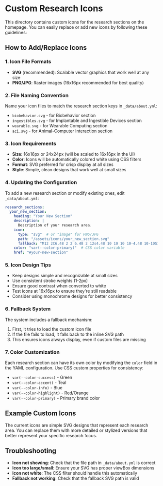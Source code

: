 # Custom Research Icons

This directory contains custom icons for the research sections on the homepage. You can easily replace or add new icons by following these guidelines:

## How to Add/Replace Icons

### 1. Icon File Formats
- **SVG** (recommended): Scalable vector graphics that work well at any size
- **PNG/JPG**: Raster images (16x16px recommended for best quality)

### 2. File Naming Convention
Name your icon files to match the research section keys in `_data/about.yml`:
- `biobehavior.svg` - for Biobehavior section
- `ingestibles.svg` - for Implantable and Ingestible Devices section
- `wearable.svg` - for Wearable Computing section
- `aci.svg` - for Animal-Computer Interaction section

### 3. Icon Requirements
- **Size**: 16x16px or 24x24px (will be scaled to 16x16px in the UI)
- **Color**: Icons will be automatically colored white using CSS filters
- **Format**: SVG preferred for crisp display at all sizes
- **Style**: Simple, clean designs that work well at small sizes

### 4. Updating the Configuration

To add a new research section or modify existing ones, edit `_data/about.yml`:

```yaml
research_sections:
  your_new_section:
    heading: "Your New Section"
    description: |
      Description of your research area.
    icon:
      type: "svg"  # or "image" for PNG/JPG
      path: "/assets/icons/your_new_section.svg"
      fallback: "M12 2C6.48 2 2 6.48 2 12s4.48 10 10 10 10-4.48 10-10S17.52 2 12 2z"  # SVG path as fallback
    color: "var(--color-primary)"  # CSS color variable
    href: "#your-new-section"
```

### 5. Icon Design Tips
- Keep designs simple and recognizable at small sizes
- Use consistent stroke weights (1-2px)
- Ensure good contrast when converted to white
- Test icons at 16x16px to ensure they're still readable
- Consider using monochrome designs for better consistency

### 6. Fallback System
The system includes a fallback mechanism:
1. First, it tries to load the custom icon file
2. If the file fails to load, it falls back to the inline SVG path
3. This ensures icons always display, even if custom files are missing

### 7. Color Customization
Each research section can have its own color by modifying the `color` field in the YAML configuration. Use CSS custom properties for consistency:
- `var(--color-success)` - Green
- `var(--color-accent)` - Teal
- `var(--color-info)` - Blue
- `var(--color-highlight)` - Red/Orange
- `var(--color-primary)` - Primary brand color

## Example Custom Icons

The current icons are simple SVG designs that represent each research area. You can replace them with more detailed or stylized versions that better represent your specific research focus.

## Troubleshooting

- **Icon not showing**: Check that the file path in `_data/about.yml` is correct
- **Icon too large/small**: Ensure your SVG has proper viewBox dimensions
- **Icon not white**: The CSS filter should handle this automatically
- **Fallback not working**: Check that the fallback SVG path is valid
